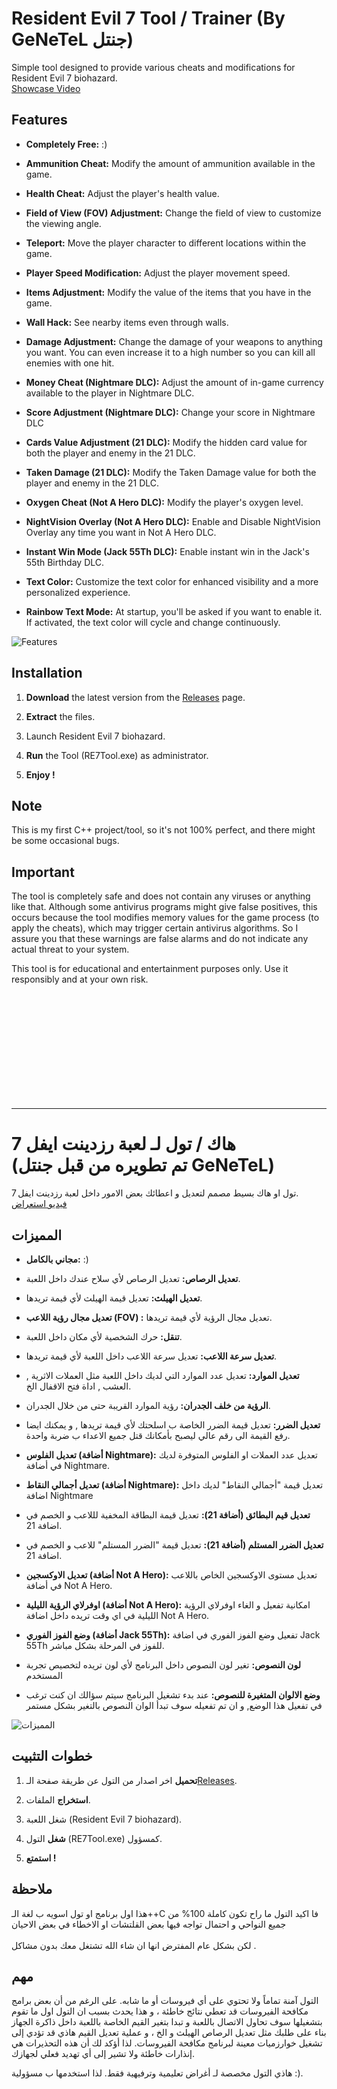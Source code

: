 # Resident Evil 7 Tool / Trainer (By GeNeTeL جنتل)

Simple tool designed to provide various cheats and modifications for Resident Evil 7 biohazard.
<br> [Showcase Video](https://www.youtube.com/watch?v=rj95QM2sAis)
## Features
- **Completely Free:** :)

- **Ammunition Cheat:** Modify the amount of ammunition available in the game.
  
- **Health Cheat:** Adjust the player's health value.
  
- **Field of View (FOV) Adjustment:** Change the field of view to customize the viewing angle.
  
- **Teleport:** Move the player character to different locations within the game.

- **Player Speed Modification:** Adjust the player movement speed.

- **Items Adjustment:** Modify the value of the items that you have in the game.

- **Wall Hack:** See nearby items even through walls.

- **Damage Adjustment:** Change the damage of your weapons to anything you want. You can even increase it to a high number so you can kill all enemies with one hit.

- **Money Cheat (Nightmare DLC):** Adjust the amount of in-game currency available to the player in Nightmare DLC.

- **Score Adjustment (Nightmare DLC):** Change your score in Nightmare DLC

- **Cards Value Adjustment (21 DLC):** Modify the hidden card value for both the player and enemy in the 21 DLC.

- **Taken Damage (21 DLC):** Modify the Taken Damage value for both the player and enemy in the 21 DLC.

- **Oxygen Cheat (Not A Hero DLC):** Modify the player's oxygen level.

- **NightVision Overlay (Not A Hero DLC):** Enable and Disable NightVision Overlay any time you want in Not A Hero DLC.

- **Instant Win Mode (Jack 55Th DLC):** Enable instant win in the Jack's 55th Birthday DLC.

- **Text Color:**  Customize the text color for enhanced visibility and a more personalized experience.

- **Rainbow Text Mode:** At startup, you'll be asked if you want to enable it. If activated, the text color will cycle and change continuously.

![Features](https://github.com/iGeNeTeL/RE7/blob/main/Images/Features.jpg)

## Installation
1. **Download** the latest version from the [Releases](https://github.com/iGeNeTeL/RE7/releases) page.
   
2. **Extract** the files.
   
3. Launch Resident Evil 7 biohazard.
   
4. **Run** the Tool (RE7Tool.exe) as administrator.
   
5. **Enjoy !**


## Note
This is my first C++ project/tool, so it's not 100% perfect, and there might be some occasional bugs.



## Important
The tool is completely safe and does not contain any viruses or anything like that. Although some antivirus programs might give false positives, this occurs because the tool modifies memory values for the game process (to apply the cheats), which may trigger certain antivirus algorithms. 
So I assure you that these warnings are false alarms and do not indicate any actual threat to your system.

This tool is for educational and entertainment purposes only. Use it responsibly and at your own risk.

</br>
</br>
</br>
</br>
</br>
</br>
</br>
</br>
</br>
</br>


----------------------------------------------------------------------------

# هاك / تول لـ لعبة رزدينت ايفل 7 <br/> (تم تطويره من قبل جنتل GeNeTeL)

تول او هاك بسيط مصمم لتعديل و اعطائك بعض الامور داخل لعبة رزدينت ايفل 7.<br/>
 [فيديو استعراض](https://www.youtube.com/watch?v=rj95QM2sAis)
## المميزات
- **مجاني بالكامل:** :)

- **تعديل الرصاص:** تعديل الرصاص لأي سلاح عندك داخل اللعبة.
  
- **تعديل الهيلث:** تعديل قيمة الهيلث لأي قيمة تريدها.
  
- **تعديل مجال رؤية اللاعب (FOV) :** تعديل مجال الرؤية لأي قيمة تريدها.
  
- **تنقل:** حرك الشخصية لأي مكان داخل اللعبة.

- **تعديل سرعة اللاعب:** تعديل سرعة اللاعب داخل اللعبة لأي قيمة تريدها.

- **تعديل الموارد:** تعديل عدد الموارد التي لديك داخل اللعبة مثل العملات الاثرية , العشب , اداة فتح الاقفال الخ.

- **الرؤية من خلف الجدران:** رؤية الموارد القريبة حتى من خلال الجدران.

- **تعديل الضرر:** تعديل قيمة الضرر الخاصة ب اسلحتك لأي قيمة تريدها , و يمكنك ايضا رفع القيمة الى رقم عالي ليصبح بأمكانك قتل جميع الاعداء ب ضربة واحدة.

- **تعديل الفلوس (أضافة Nightmare):** تعديل عدد العملات او الفلوس المتوفرة لديك في أضافة Nightmare.

- **تعديل أجمالي النقاط (أضافة Nightmare):** تعديل قيمة "أجمالي النقاط" لديك داخل اضافة Nightmare

- **تعديل قيم البطائق (أضافة 21):** تعديل قيمة البطاقة المخفية لللاعب و الخصم في اضافة 21.

- **تعديل الضرر المستلم (أضافة 21):** تعديل قيمة "الضرر المستلم" للاعب و الخصم في اضافة 21.

- **تعديل الاوكسجين (أضافة Not A Hero):** تعديل مستوى الاوكسجين الخاص باللاعب في أضافة Not A Hero.

- **اوفرلاي الرؤية الليلية (أضافة Not A Hero):** امكانية تفعيل و الغاء اوفرلاي الرؤية الليلية في اي وقت تريده داخل اضافة Not A Hero.

- **وضع الفوز الفوري (أضافة Jack 55Th):** تفعيل وضع الفوز الفوري في اضافة Jack 55Th للفوز في المرحلة بشكل مباشر.

- **لون النصوص:** تغير لون النصوص داخل البرنامج لأي لون تريده لتخصيص تجربة المستخدم

- **وضع الالوان المتغيرة للنصوص:** عند بدء تشغيل البرنامج سيتم سؤالك ان كنت ترغب في تفعيل هذا الوضع, و ان تم تفعيله سوف تبدأ الوان النصوص بالتغير بشكل مستمر
  
![المميزات](https://github.com/iGeNeTeL/RE7/blob/main/Images/Features%20Arabic.jpg)

## خطوات التثبيت
1. **تحميل** اخر اصدار من التول عن طريقة صفحة الـ[Releases](https://github.com/iGeNeTeL/RE7/releases).
   
2. **استخراج** الملفات.
   
3. شغل اللعبة (Resident Evil 7 biohazard).
   
4. **شغل** التول (RE7Tool.exe) كمسؤول.
   
5. **استمتع !**


## ملاحظة
هذا اول برنامج او تول اسويه ب لغة الـ++C فا اكيد التول ما راح تكون كاملة 100% من جميع النواحي و احتمال تواجه فيها بعض القلتشات او الاخطاء في بعض الاحيان <br/><br/> لكن بشكل عام المفترض انها ان شاء الله تشتغل معك بدون مشاكل .



## مهم
التول آمنة تماماً ولا تحتوي على أي فيروسات أو ما شابه. على الرغم من أن بعض برامج مكافحة الفيروسات قد تعطي نتائج خاطئة ، و هذا يحدث بسبب ان التول اول ما تقوم بتشغيلها سوف تحاول الاتصال باللعبة و تبدا بتغير القيم الخاصة باللعبة داخل ذاكرة الجهاز بناء على طلبك مثل تعديل الرصاص الهيلث و الخ ، و عملية تعديل القيم هاذي قد تؤدي إلى تشغيل خوارزميات معينة لبرنامج مكافحة الفيروسات. 
لذا أؤكد لك أن هذه التحذيرات هي إنذارات خاطئة ولا تشير إلى أي تهديد فعلي لجهازك.

هاذي التول مخصصة لـ أغراض تعليمية وترفيهية فقط. لذا استخدمها ب مسؤولية :).

